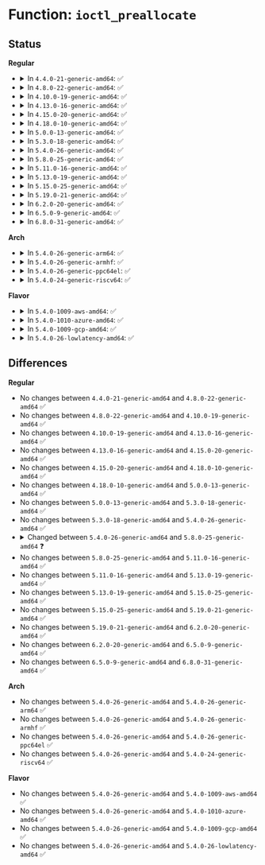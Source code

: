 # Function: <code>ioctl_preallocate</code>

## Status
<b>Regular</b>
<ul>
<li>
<details>
<summary>In <code>4.4.0-21-generic-amd64</code>: ✅</summary>

```c
int ioctl_preallocate(struct file * filp, void * argp)
```

```json
{
  "name": "ioctl_preallocate",
  "collision_type": "Unique Global",
  "inline_type": "No",
  "funcs": [
    {
      "addr": 18446744071581072816,
      "name": "ioctl_preallocate",
      "external": true,
      "loc": "fs/ioctl.c:430",
      "file": "fs/ioctl.c",
      "inline": "seen, unknown",
      "caller_inline": [],
      "caller_func": [
        "fs/ioctl.c:do_vfs_ioctl",
        "fs/compat_ioctl.c:compat_SyS_ioctl"
      ]
    }
  ],
  "symbols": [
    {
      "addr": 18446744071581072816,
      "name": "ioctl_preallocate",
      "section": ".text",
      "bind": "STB_GLOBAL",
      "size": 171
    }
  ]
}
```
</details>
</li>
<li>
<details>
<summary>In <code>4.8.0-22-generic-amd64</code>: ✅</summary>

```c
int ioctl_preallocate(struct file * filp, void * argp)
```

```json
{
  "name": "ioctl_preallocate",
  "collision_type": "Unique Global",
  "inline_type": "No",
  "funcs": [
    {
      "addr": 18446744071581234928,
      "name": "ioctl_preallocate",
      "external": true,
      "loc": "fs/ioctl.c:453",
      "file": "fs/ioctl.c",
      "inline": "seen, unknown",
      "caller_inline": [],
      "caller_func": [
        "fs/ioctl.c:do_vfs_ioctl",
        "fs/compat_ioctl.c:compat_SyS_ioctl"
      ]
    }
  ],
  "symbols": [
    {
      "addr": 18446744071581234928,
      "name": "ioctl_preallocate",
      "section": ".text",
      "bind": "STB_GLOBAL",
      "size": 171
    }
  ]
}
```
</details>
</li>
<li>
<details>
<summary>In <code>4.10.0-19-generic-amd64</code>: ✅</summary>

```c
int ioctl_preallocate(struct file * filp, void * argp)
```

```json
{
  "name": "ioctl_preallocate",
  "collision_type": "Unique Global",
  "inline_type": "No",
  "funcs": [
    {
      "addr": 18446744071581312816,
      "name": "ioctl_preallocate",
      "external": true,
      "loc": "fs/ioctl.c:457",
      "file": "fs/ioctl.c",
      "inline": "seen, unknown",
      "caller_inline": [],
      "caller_func": [
        "fs/ioctl.c:do_vfs_ioctl",
        "fs/compat_ioctl.c:compat_SyS_ioctl"
      ]
    }
  ],
  "symbols": [
    {
      "addr": 18446744071581312816,
      "name": "ioctl_preallocate",
      "section": ".text",
      "bind": "STB_GLOBAL",
      "size": 171
    }
  ]
}
```
</details>
</li>
<li>
<details>
<summary>In <code>4.13.0-16-generic-amd64</code>: ✅</summary>

```c
int ioctl_preallocate(struct file * filp, void * argp)
```

```json
{
  "name": "ioctl_preallocate",
  "collision_type": "Unique Global",
  "inline_type": "No",
  "funcs": [
    {
      "addr": 18446744071581364528,
      "name": "ioctl_preallocate",
      "external": true,
      "loc": "fs/ioctl.c:459",
      "file": "fs/ioctl.c",
      "inline": "seen, unknown",
      "caller_inline": [],
      "caller_func": [
        "fs/ioctl.c:do_vfs_ioctl",
        "fs/compat_ioctl.c:compat_SyS_ioctl"
      ]
    }
  ],
  "symbols": [
    {
      "addr": 18446744071581364528,
      "name": "ioctl_preallocate",
      "section": ".text",
      "bind": "STB_GLOBAL",
      "size": 171
    }
  ]
}
```
</details>
</li>
<li>
<details>
<summary>In <code>4.15.0-20-generic-amd64</code>: ✅</summary>

```c
int ioctl_preallocate(struct file * filp, void * argp)
```

```json
{
  "name": "ioctl_preallocate",
  "collision_type": "Unique Global",
  "inline_type": "No",
  "funcs": [
    {
      "addr": 18446744071581505984,
      "name": "ioctl_preallocate",
      "external": true,
      "loc": "fs/ioctl.c:460",
      "file": "fs/ioctl.c",
      "inline": "seen, unknown",
      "caller_inline": [],
      "caller_func": [
        "fs/ioctl.c:do_vfs_ioctl",
        "fs/compat_ioctl.c:compat_SyS_ioctl"
      ]
    }
  ],
  "symbols": [
    {
      "addr": 18446744071581505984,
      "name": "ioctl_preallocate",
      "section": ".text",
      "bind": "STB_GLOBAL",
      "size": 171
    }
  ]
}
```
</details>
</li>
<li>
<details>
<summary>In <code>4.18.0-10-generic-amd64</code>: ✅</summary>

```c
int ioctl_preallocate(struct file * filp, void * argp)
```

```json
{
  "name": "ioctl_preallocate",
  "collision_type": "Unique Global",
  "inline_type": "No",
  "funcs": [
    {
      "addr": 18446744071581662544,
      "name": "ioctl_preallocate",
      "external": true,
      "loc": "fs/ioctl.c:460",
      "file": "fs/ioctl.c",
      "inline": "seen, unknown",
      "caller_inline": [],
      "caller_func": [
        "fs/ioctl.c:do_vfs_ioctl",
        "fs/compat_ioctl.c:compat_ioctl_preallocate"
      ]
    }
  ],
  "symbols": [
    {
      "addr": 18446744071581662544,
      "name": "ioctl_preallocate",
      "section": ".text",
      "bind": "STB_GLOBAL",
      "size": 171
    }
  ]
}
```
</details>
</li>
<li>
<details>
<summary>In <code>5.0.0-13-generic-amd64</code>: ✅</summary>

```c
int ioctl_preallocate(struct file * filp, void * argp)
```

```json
{
  "name": "ioctl_preallocate",
  "collision_type": "Unique Global",
  "inline_type": "No",
  "funcs": [
    {
      "addr": 18446744071581748880,
      "name": "ioctl_preallocate",
      "external": true,
      "loc": "fs/ioctl.c:469",
      "file": "fs/ioctl.c",
      "inline": "seen, unknown",
      "caller_inline": [],
      "caller_func": [
        "fs/ioctl.c:do_vfs_ioctl",
        "fs/compat_ioctl.c:compat_ioctl_preallocate"
      ]
    }
  ],
  "symbols": [
    {
      "addr": 18446744071581748880,
      "name": "ioctl_preallocate",
      "section": ".text",
      "bind": "STB_GLOBAL",
      "size": 171
    }
  ]
}
```
</details>
</li>
<li>
<details>
<summary>In <code>5.3.0-18-generic-amd64</code>: ✅</summary>

```c
int ioctl_preallocate(struct file * filp, void * argp)
```

```json
{
  "name": "ioctl_preallocate",
  "collision_type": "Unique Global",
  "inline_type": "No",
  "funcs": [
    {
      "addr": 18446744071581866208,
      "name": "ioctl_preallocate",
      "external": true,
      "loc": "fs/ioctl.c:469",
      "file": "fs/ioctl.c",
      "inline": "seen, unknown",
      "caller_inline": [],
      "caller_func": [
        "fs/ioctl.c:do_vfs_ioctl",
        "fs/compat_ioctl.c:compat_ioctl_preallocate"
      ]
    }
  ],
  "symbols": [
    {
      "addr": 18446744071581866208,
      "name": "ioctl_preallocate",
      "section": ".text",
      "bind": "STB_GLOBAL",
      "size": 171
    }
  ]
}
```
</details>
</li>
<li>
<details>
<summary>In <code>5.4.0-26-generic-amd64</code>: ✅</summary>

```c
int ioctl_preallocate(struct file * filp, void * argp)
```

```json
{
  "name": "ioctl_preallocate",
  "collision_type": "Unique Global",
  "inline_type": "No",
  "funcs": [
    {
      "addr": 18446744071581938608,
      "name": "ioctl_preallocate",
      "external": true,
      "loc": "fs/ioctl.c:470",
      "file": "fs/ioctl.c",
      "inline": "seen, unknown",
      "caller_inline": [],
      "caller_func": [
        "fs/ioctl.c:do_vfs_ioctl",
        "fs/compat_ioctl.c:compat_ioctl_preallocate"
      ]
    }
  ],
  "symbols": [
    {
      "addr": 18446744071581938608,
      "name": "ioctl_preallocate",
      "section": ".text",
      "bind": "STB_GLOBAL",
      "size": 171
    }
  ]
}
```
</details>
</li>
<li>
<details>
<summary>In <code>5.8.0-25-generic-amd64</code>: ✅</summary>

```c
int ioctl_preallocate(struct file * filp, int mode, void * argp)
```

```json
{
  "name": "ioctl_preallocate",
  "collision_type": "Unique Static",
  "inline_type": "No",
  "funcs": [
    {
      "addr": 18446744071582168160,
      "name": "ioctl_preallocate",
      "external": false,
      "loc": "fs/ioctl.c:473",
      "file": "fs/ioctl.c",
      "inline": "seen, unknown",
      "caller_inline": [],
      "caller_func": [
        "fs/ioctl.c:do_vfs_ioctl",
        "fs/ioctl.c:do_vfs_ioctl",
        "fs/ioctl.c:do_vfs_ioctl"
      ]
    }
  ],
  "symbols": [
    {
      "addr": 18446744071582168160,
      "name": "ioctl_preallocate",
      "section": ".text",
      "bind": "STB_LOCAL",
      "size": 180
    }
  ]
}
```
</details>
</li>
<li>
<details>
<summary>In <code>5.11.0-16-generic-amd64</code>: ✅</summary>

```c
int ioctl_preallocate(struct file * filp, int mode, void * argp)
```

```json
{
  "name": "ioctl_preallocate",
  "collision_type": "Unique Static",
  "inline_type": "No",
  "funcs": [
    {
      "addr": 18446744071582214688,
      "name": "ioctl_preallocate",
      "external": false,
      "loc": "fs/ioctl.c:473",
      "file": "fs/ioctl.c",
      "inline": "seen, unknown",
      "caller_inline": [],
      "caller_func": [
        "fs/ioctl.c:do_vfs_ioctl",
        "fs/ioctl.c:do_vfs_ioctl",
        "fs/ioctl.c:do_vfs_ioctl"
      ]
    }
  ],
  "symbols": [
    {
      "addr": 18446744071582214688,
      "name": "ioctl_preallocate",
      "section": ".text",
      "bind": "STB_LOCAL",
      "size": 180
    }
  ]
}
```
</details>
</li>
<li>
<details>
<summary>In <code>5.13.0-19-generic-amd64</code>: ✅</summary>

```c
int ioctl_preallocate(struct file * filp, int mode, void * argp)
```

```json
{
  "name": "ioctl_preallocate",
  "collision_type": "Unique Static",
  "inline_type": "No",
  "funcs": [
    {
      "addr": 18446744071582239616,
      "name": "ioctl_preallocate",
      "external": false,
      "loc": "fs/ioctl.c:476",
      "file": "fs/ioctl.c",
      "inline": "seen, unknown",
      "caller_inline": [],
      "caller_func": [
        "fs/ioctl.c:do_vfs_ioctl",
        "fs/ioctl.c:do_vfs_ioctl",
        "fs/ioctl.c:do_vfs_ioctl"
      ]
    }
  ],
  "symbols": [
    {
      "addr": 18446744071582239616,
      "name": "ioctl_preallocate",
      "section": ".text",
      "bind": "STB_LOCAL",
      "size": 180
    }
  ]
}
```
</details>
</li>
<li>
<details>
<summary>In <code>5.15.0-25-generic-amd64</code>: ✅</summary>

```c
int ioctl_preallocate(struct file * filp, int mode, void * argp)
```

```json
{
  "name": "ioctl_preallocate",
  "collision_type": "Unique Static",
  "inline_type": "No",
  "funcs": [
    {
      "addr": 18446744071582558656,
      "name": "ioctl_preallocate",
      "external": false,
      "loc": "fs/ioctl.c:273",
      "file": "fs/ioctl.c",
      "inline": "seen, unknown",
      "caller_inline": [],
      "caller_func": [
        "fs/ioctl.c:do_vfs_ioctl",
        "fs/ioctl.c:do_vfs_ioctl",
        "fs/ioctl.c:do_vfs_ioctl"
      ]
    }
  ],
  "symbols": [
    {
      "addr": 18446744071582558656,
      "name": "ioctl_preallocate",
      "section": ".text",
      "bind": "STB_LOCAL",
      "size": 180
    }
  ]
}
```
</details>
</li>
<li>
<details>
<summary>In <code>5.19.0-21-generic-amd64</code>: ✅</summary>

```c
int ioctl_preallocate(struct file * filp, int mode, void * argp)
```

```json
{
  "name": "ioctl_preallocate",
  "collision_type": "Unique Static",
  "inline_type": "No",
  "funcs": [
    {
      "addr": 18446744071583087584,
      "name": "ioctl_preallocate",
      "external": false,
      "loc": "fs/ioctl.c:269",
      "file": "fs/ioctl.c",
      "inline": "seen, unknown",
      "caller_inline": [],
      "caller_func": [
        "fs/ioctl.c:do_vfs_ioctl",
        "fs/ioctl.c:do_vfs_ioctl",
        "fs/ioctl.c:do_vfs_ioctl"
      ]
    }
  ],
  "symbols": [
    {
      "addr": 18446744071583087584,
      "name": "ioctl_preallocate",
      "section": ".text",
      "bind": "STB_LOCAL",
      "size": 209
    }
  ]
}
```
</details>
</li>
<li>
<details>
<summary>In <code>6.2.0-20-generic-amd64</code>: ✅</summary>

```c
int ioctl_preallocate(struct file * filp, int mode, void * argp)
```

```json
{
  "name": "ioctl_preallocate",
  "collision_type": "Unique Static",
  "inline_type": "No",
  "funcs": [
    {
      "addr": 18446744071583655376,
      "name": "ioctl_preallocate",
      "external": false,
      "loc": "fs/ioctl.c:269",
      "file": "fs/ioctl.c",
      "inline": "seen, unknown",
      "caller_inline": [],
      "caller_func": [
        "fs/ioctl.c:do_vfs_ioctl",
        "fs/ioctl.c:do_vfs_ioctl",
        "fs/ioctl.c:do_vfs_ioctl"
      ]
    }
  ],
  "symbols": [
    {
      "addr": 18446744071583655376,
      "name": "ioctl_preallocate",
      "section": ".text",
      "bind": "STB_LOCAL",
      "size": 209
    }
  ]
}
```
</details>
</li>
<li>
<details>
<summary>In <code>6.5.0-9-generic-amd64</code>: ✅</summary>

```c
int ioctl_preallocate(struct file * filp, int mode, void * argp)
```

```json
{
  "name": "ioctl_preallocate",
  "collision_type": "Unique Static",
  "inline_type": "No",
  "funcs": [
    {
      "addr": 18446744071583872528,
      "name": "ioctl_preallocate",
      "external": false,
      "loc": "fs/ioctl.c:269",
      "file": "fs/ioctl.c",
      "inline": "seen, unknown",
      "caller_inline": [],
      "caller_func": [
        "fs/ioctl.c:do_vfs_ioctl",
        "fs/ioctl.c:do_vfs_ioctl",
        "fs/ioctl.c:do_vfs_ioctl"
      ]
    }
  ],
  "symbols": [
    {
      "addr": 18446744071583872528,
      "name": "ioctl_preallocate",
      "section": ".text",
      "bind": "STB_LOCAL",
      "size": 210
    }
  ]
}
```
</details>
</li>
<li>
<details>
<summary>In <code>6.8.0-31-generic-amd64</code>: ✅</summary>

```c
int ioctl_preallocate(struct file * filp, int mode, void * argp)
```

```json
{
  "name": "ioctl_preallocate",
  "collision_type": "Unique Static",
  "inline_type": "No",
  "funcs": [
    {
      "addr": 18446744071584079552,
      "name": "ioctl_preallocate",
      "external": false,
      "loc": "fs/ioctl.c:270",
      "file": "fs/ioctl.c",
      "inline": "seen, unknown",
      "caller_inline": [],
      "caller_func": [
        "fs/ioctl.c:do_vfs_ioctl",
        "fs/ioctl.c:do_vfs_ioctl",
        "fs/ioctl.c:do_vfs_ioctl"
      ]
    }
  ],
  "symbols": [
    {
      "addr": 18446744071584079552,
      "name": "ioctl_preallocate",
      "section": ".text",
      "bind": "STB_LOCAL",
      "size": 210
    }
  ]
}
```
</details>
</li>
</ul>
<b>Arch</b>
<ul>
<li>
<details>
<summary>In <code>5.4.0-26-generic-arm64</code>: ✅</summary>

```c
int ioctl_preallocate(struct file * filp, void * argp)
```

```json
{
  "name": "ioctl_preallocate",
  "collision_type": "Unique Global",
  "inline_type": "No",
  "funcs": [
    {
      "addr": 18446603336493424688,
      "name": "ioctl_preallocate",
      "external": true,
      "loc": "fs/ioctl.c:470",
      "file": "fs/ioctl.c",
      "inline": "seen, unknown",
      "caller_inline": [],
      "caller_func": [
        "fs/ioctl.c:do_vfs_ioctl",
        "fs/compat_ioctl.c:__arm64_compat_sys_ioctl"
      ]
    }
  ],
  "symbols": [
    {
      "addr": 18446603336493424688,
      "name": "ioctl_preallocate",
      "section": ".text",
      "bind": "STB_GLOBAL",
      "size": 516
    }
  ]
}
```
</details>
</li>
<li>
<details>
<summary>In <code>5.4.0-26-generic-armhf</code>: ✅</summary>

```c
int ioctl_preallocate(struct file * filp, void * argp)
```

```json
{
  "name": "ioctl_preallocate",
  "collision_type": "Unique Global",
  "inline_type": "No",
  "funcs": [
    {
      "addr": 3227005960,
      "name": "ioctl_preallocate",
      "external": true,
      "loc": "fs/ioctl.c:470",
      "file": "fs/ioctl.c",
      "inline": "seen, unknown",
      "caller_inline": [],
      "caller_func": [
        "fs/ioctl.c:file_ioctl"
      ]
    }
  ],
  "symbols": [
    {
      "addr": 3227005960,
      "name": "ioctl_preallocate",
      "section": ".text",
      "bind": "STB_GLOBAL",
      "size": 384
    }
  ]
}
```
</details>
</li>
<li>
<details>
<summary>In <code>5.4.0-26-generic-ppc64el</code>: ✅</summary>

```c
int ioctl_preallocate(struct file * filp, void * argp)
```

```json
{
  "name": "ioctl_preallocate",
  "collision_type": "Unique Global",
  "inline_type": "No",
  "funcs": [
    {
      "addr": 13835058055286983104,
      "name": "ioctl_preallocate",
      "external": true,
      "loc": "fs/ioctl.c:470",
      "file": "fs/ioctl.c",
      "inline": "seen, unknown",
      "caller_inline": [],
      "caller_func": [
        "fs/ioctl.c:do_vfs_ioctl",
        "fs/compat_ioctl.c:__se_compat_sys_ioctl"
      ]
    }
  ],
  "symbols": [
    {
      "addr": 13835058055286983104,
      "name": "ioctl_preallocate",
      "section": ".text",
      "bind": "STB_GLOBAL",
      "size": 272
    }
  ]
}
```
</details>
</li>
<li>
<details>
<summary>In <code>5.4.0-24-generic-riscv64</code>: ✅</summary>

```c
int ioctl_preallocate(struct file * filp, void * argp)
```

```json
{
  "name": "ioctl_preallocate",
  "collision_type": "Unique Global",
  "inline_type": "No",
  "funcs": [
    {
      "addr": 18446743936273127690,
      "name": "ioctl_preallocate",
      "external": true,
      "loc": "fs/ioctl.c:470",
      "file": "fs/ioctl.c",
      "inline": "seen, unknown",
      "caller_inline": [],
      "caller_func": [
        "fs/ioctl.c:do_vfs_ioctl"
      ]
    }
  ],
  "symbols": [
    {
      "addr": 18446743936273127690,
      "name": "ioctl_preallocate",
      "section": ".text",
      "bind": "STB_GLOBAL",
      "size": 152
    }
  ]
}
```
</details>
</li>
</ul>
<b>Flavor</b>
<ul>
<li>
<details>
<summary>In <code>5.4.0-1009-aws-amd64</code>: ✅</summary>

```c
int ioctl_preallocate(struct file * filp, void * argp)
```

```json
{
  "name": "ioctl_preallocate",
  "collision_type": "Unique Global",
  "inline_type": "No",
  "funcs": [
    {
      "addr": 18446744071581907344,
      "name": "ioctl_preallocate",
      "external": true,
      "loc": "fs/ioctl.c:470",
      "file": "fs/ioctl.c",
      "inline": "seen, unknown",
      "caller_inline": [],
      "caller_func": [
        "fs/ioctl.c:do_vfs_ioctl",
        "fs/compat_ioctl.c:compat_ioctl_preallocate"
      ]
    }
  ],
  "symbols": [
    {
      "addr": 18446744071581907344,
      "name": "ioctl_preallocate",
      "section": ".text",
      "bind": "STB_GLOBAL",
      "size": 171
    }
  ]
}
```
</details>
</li>
<li>
<details>
<summary>In <code>5.4.0-1010-azure-amd64</code>: ✅</summary>

```c
int ioctl_preallocate(struct file * filp, void * argp)
```

```json
{
  "name": "ioctl_preallocate",
  "collision_type": "Unique Global",
  "inline_type": "No",
  "funcs": [
    {
      "addr": 18446744071581844928,
      "name": "ioctl_preallocate",
      "external": true,
      "loc": "fs/ioctl.c:470",
      "file": "fs/ioctl.c",
      "inline": "seen, unknown",
      "caller_inline": [],
      "caller_func": [
        "fs/ioctl.c:do_vfs_ioctl",
        "fs/compat_ioctl.c:compat_ioctl_preallocate"
      ]
    }
  ],
  "symbols": [
    {
      "addr": 18446744071581844928,
      "name": "ioctl_preallocate",
      "section": ".text",
      "bind": "STB_GLOBAL",
      "size": 171
    }
  ]
}
```
</details>
</li>
<li>
<details>
<summary>In <code>5.4.0-1009-gcp-amd64</code>: ✅</summary>

```c
int ioctl_preallocate(struct file * filp, void * argp)
```

```json
{
  "name": "ioctl_preallocate",
  "collision_type": "Unique Global",
  "inline_type": "No",
  "funcs": [
    {
      "addr": 18446744071581898656,
      "name": "ioctl_preallocate",
      "external": true,
      "loc": "fs/ioctl.c:470",
      "file": "fs/ioctl.c",
      "inline": "seen, unknown",
      "caller_inline": [],
      "caller_func": [
        "fs/ioctl.c:do_vfs_ioctl",
        "fs/compat_ioctl.c:compat_ioctl_preallocate"
      ]
    }
  ],
  "symbols": [
    {
      "addr": 18446744071581898656,
      "name": "ioctl_preallocate",
      "section": ".text",
      "bind": "STB_GLOBAL",
      "size": 171
    }
  ]
}
```
</details>
</li>
<li>
<details>
<summary>In <code>5.4.0-26-lowlatency-amd64</code>: ✅</summary>

```c
int ioctl_preallocate(struct file * filp, void * argp)
```

```json
{
  "name": "ioctl_preallocate",
  "collision_type": "Unique Global",
  "inline_type": "No",
  "funcs": [
    {
      "addr": 18446744071581968288,
      "name": "ioctl_preallocate",
      "external": true,
      "loc": "fs/ioctl.c:470",
      "file": "fs/ioctl.c",
      "inline": "seen, unknown",
      "caller_inline": [],
      "caller_func": [
        "fs/ioctl.c:do_vfs_ioctl",
        "fs/compat_ioctl.c:compat_ioctl_preallocate"
      ]
    }
  ],
  "symbols": [
    {
      "addr": 18446744071581968288,
      "name": "ioctl_preallocate",
      "section": ".text",
      "bind": "STB_GLOBAL",
      "size": 171
    }
  ]
}
```
</details>
</li>
</ul>

## Differences
<b>Regular</b>
<ul>
<li>
No changes between <code>4.4.0-21-generic-amd64</code> and <code>4.8.0-22-generic-amd64</code> ✅
</li>
<li>
No changes between <code>4.8.0-22-generic-amd64</code> and <code>4.10.0-19-generic-amd64</code> ✅
</li>
<li>
No changes between <code>4.10.0-19-generic-amd64</code> and <code>4.13.0-16-generic-amd64</code> ✅
</li>
<li>
No changes between <code>4.13.0-16-generic-amd64</code> and <code>4.15.0-20-generic-amd64</code> ✅
</li>
<li>
No changes between <code>4.15.0-20-generic-amd64</code> and <code>4.18.0-10-generic-amd64</code> ✅
</li>
<li>
No changes between <code>4.18.0-10-generic-amd64</code> and <code>5.0.0-13-generic-amd64</code> ✅
</li>
<li>
No changes between <code>5.0.0-13-generic-amd64</code> and <code>5.3.0-18-generic-amd64</code> ✅
</li>
<li>
No changes between <code>5.3.0-18-generic-amd64</code> and <code>5.4.0-26-generic-amd64</code> ✅
</li>
<li>
<details>
<summary>Changed between <code>5.4.0-26-generic-amd64</code> and <code>5.8.0-25-generic-amd64</code> ❓</summary>
<ul>
<li>
<b>Param added. </b>
<code>int mode</code>
</li>
<li>
<b>Param reordered. </b>
<code>filp, argp</code> ➡️ <code>filp, mode, argp</code>
</li>
</ul>
</details>
</li>
<li>
No changes between <code>5.8.0-25-generic-amd64</code> and <code>5.11.0-16-generic-amd64</code> ✅
</li>
<li>
No changes between <code>5.11.0-16-generic-amd64</code> and <code>5.13.0-19-generic-amd64</code> ✅
</li>
<li>
No changes between <code>5.13.0-19-generic-amd64</code> and <code>5.15.0-25-generic-amd64</code> ✅
</li>
<li>
No changes between <code>5.15.0-25-generic-amd64</code> and <code>5.19.0-21-generic-amd64</code> ✅
</li>
<li>
No changes between <code>5.19.0-21-generic-amd64</code> and <code>6.2.0-20-generic-amd64</code> ✅
</li>
<li>
No changes between <code>6.2.0-20-generic-amd64</code> and <code>6.5.0-9-generic-amd64</code> ✅
</li>
<li>
No changes between <code>6.5.0-9-generic-amd64</code> and <code>6.8.0-31-generic-amd64</code> ✅
</li>
</ul>
<b>Arch</b>
<ul>
<li>
No changes between <code>5.4.0-26-generic-amd64</code> and <code>5.4.0-26-generic-arm64</code> ✅
</li>
<li>
No changes between <code>5.4.0-26-generic-amd64</code> and <code>5.4.0-26-generic-armhf</code> ✅
</li>
<li>
No changes between <code>5.4.0-26-generic-amd64</code> and <code>5.4.0-26-generic-ppc64el</code> ✅
</li>
<li>
No changes between <code>5.4.0-26-generic-amd64</code> and <code>5.4.0-24-generic-riscv64</code> ✅
</li>
</ul>
<b>Flavor</b>
<ul>
<li>
No changes between <code>5.4.0-26-generic-amd64</code> and <code>5.4.0-1009-aws-amd64</code> ✅
</li>
<li>
No changes between <code>5.4.0-26-generic-amd64</code> and <code>5.4.0-1010-azure-amd64</code> ✅
</li>
<li>
No changes between <code>5.4.0-26-generic-amd64</code> and <code>5.4.0-1009-gcp-amd64</code> ✅
</li>
<li>
No changes between <code>5.4.0-26-generic-amd64</code> and <code>5.4.0-26-lowlatency-amd64</code> ✅
</li>
</ul>
